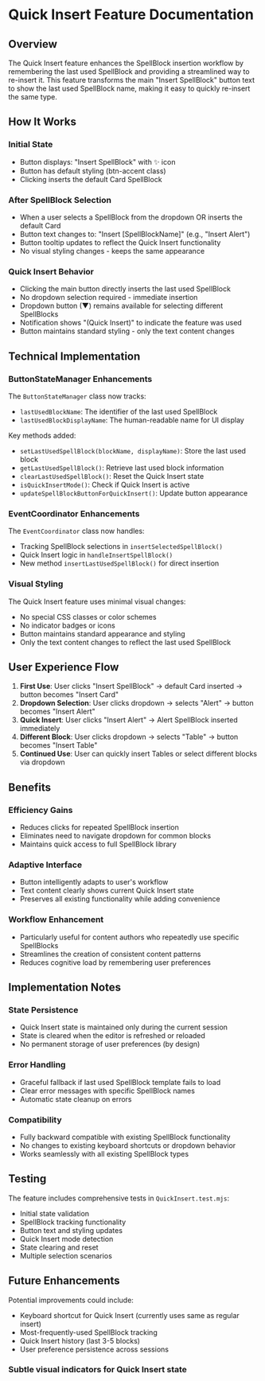 # Quick Insert Feature Documentation

## Overview

The Quick Insert feature enhances the SpellBlock insertion workflow by remembering the last used SpellBlock and providing a streamlined way to re-insert it. This feature transforms the main "Insert SpellBlock" button text to show the last used SpellBlock name, making it easy to quickly re-insert the same type.

## How It Works

### Initial State
- Button displays: "Insert SpellBlock" with ✨ icon
- Button has default styling (btn-accent class)
- Clicking inserts the default Card SpellBlock

### After SpellBlock Selection
- When a user selects a SpellBlock from the dropdown OR inserts the default Card
- Button text changes to: "Insert [SpellBlockName]" (e.g., "Insert Alert")
- Button tooltip updates to reflect the Quick Insert functionality
- No visual styling changes - keeps the same appearance

### Quick Insert Behavior
- Clicking the main button directly inserts the last used SpellBlock
- No dropdown selection required - immediate insertion
- Dropdown button (▼) remains available for selecting different SpellBlocks
- Notification shows "(Quick Insert)" to indicate the feature was used
- Button maintains standard styling - only the text content changes

## Technical Implementation

### ButtonStateManager Enhancements

The `ButtonStateManager` class now tracks:
- `lastUsedBlockName`: The identifier of the last used SpellBlock
- `lastUsedBlockDisplayName`: The human-readable name for UI display

Key methods added:
- `setLastUsedSpellBlock(blockName, displayName)`: Store the last used block
- `getLastUsedSpellBlock()`: Retrieve last used block information
- `clearLastUsedSpellBlock()`: Reset the Quick Insert state
- `isQuickInsertMode()`: Check if Quick Insert is active
- `updateSpellBlockButtonForQuickInsert()`: Update button appearance

### EventCoordinator Enhancements

The `EventCoordinator` class now handles:
- Tracking SpellBlock selections in `insertSelectedSpellBlock()`
- Quick Insert logic in `handleInsertSpellBlock()`
- New method `insertLastUsedSpellBlock()` for direct insertion

### Visual Styling

The Quick Insert feature uses minimal visual changes:
- No special CSS classes or color schemes
- No indicator badges or icons
- Button maintains standard appearance and styling
- Only the text content changes to reflect the last used SpellBlock

## User Experience Flow

1. **First Use**: User clicks "Insert SpellBlock" → default Card inserted → button becomes "Insert Card"
2. **Dropdown Selection**: User clicks dropdown → selects "Alert" → button becomes "Insert Alert"  
3. **Quick Insert**: User clicks "Insert Alert" → Alert SpellBlock inserted immediately
4. **Different Block**: User clicks dropdown → selects "Table" → button becomes "Insert Table"
5. **Continued Use**: User can quickly insert Tables or select different blocks via dropdown

## Benefits

### Efficiency Gains
- Reduces clicks for repeated SpellBlock insertion
- Eliminates need to navigate dropdown for common blocks
- Maintains quick access to full SpellBlock library

### Adaptive Interface
- Button intelligently adapts to user's workflow
- Text content clearly shows current Quick Insert state
- Preserves all existing functionality while adding convenience

### Workflow Enhancement
- Particularly useful for content authors who repeatedly use specific SpellBlocks
- Streamlines the creation of consistent content patterns
- Reduces cognitive load by remembering user preferences

## Implementation Notes

### State Persistence
- Quick Insert state is maintained only during the current session
- State is cleared when the editor is refreshed or reloaded
- No permanent storage of user preferences (by design)

### Error Handling
- Graceful fallback if last used SpellBlock template fails to load
- Clear error messages with specific SpellBlock names
- Automatic state cleanup on errors

### Compatibility
- Fully backward compatible with existing SpellBlock functionality
- No changes to existing keyboard shortcuts or dropdown behavior
- Works seamlessly with all existing SpellBlock types

## Testing

The feature includes comprehensive tests in `QuickInsert.test.mjs`:
- Initial state validation
- SpellBlock tracking functionality
- Button text and styling updates
- Quick Insert mode detection
- State clearing and reset
- Multiple selection scenarios

## Future Enhancements

Potential improvements could include:
- Keyboard shortcut for Quick Insert (currently uses same as regular insert)
- Most-frequently-used SpellBlock tracking
- Quick Insert history (last 3-5 blocks)
- User preference persistence across sessions
### Subtle visual indicators for Quick Insert state